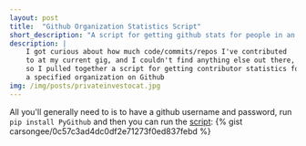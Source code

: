 ```yaml
---
layout: post
title:  "Github Organization Statistics Script"
short_description: "A script for getting github stats for people in an organization"
description: |
    I got curious about how much code/commits/repos I've contributed
    to at my current gig, and I couldn't find anything else out there,
    so I pulled together a script for getting contributor statistics for
    a specified organization on Github
img: /img/posts/privateinvestocat.jpg
---
```


All you'll generally need to is to have a github username and
password, run `pip install PyGithub` and then you can run the
[script](https://github.com/carsongee/junk/blob/master/shell/github_org_stats.py):
{% gist carsongee/0c57c3ad4dc0df2e71273f0ed837febd %}
